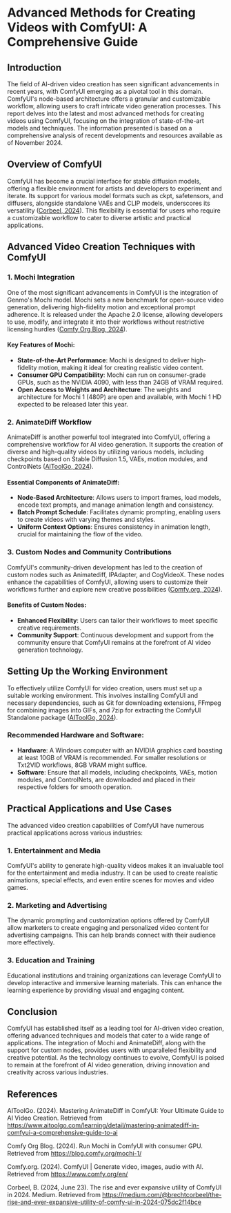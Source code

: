 # Advanced Methods for Creating Videos with ComfyUI: A Comprehensive Guide

## Introduction

The field of AI-driven video creation has seen significant advancements in recent years, with ComfyUI emerging as a pivotal tool in this domain. ComfyUI's node-based architecture offers a granular and customizable workflow, allowing users to craft intricate video generation processes. This report delves into the latest and most advanced methods for creating videos using ComfyUI, focusing on the integration of state-of-the-art models and techniques. The information presented is based on a comprehensive analysis of recent developments and resources available as of November 2024.

## Overview of ComfyUI

ComfyUI has become a crucial interface for stable diffusion models, offering a flexible environment for artists and developers to experiment and iterate. Its support for various model formats such as ckpt, safetensors, and diffusers, alongside standalone VAEs and CLIP models, underscores its versatility ([Corbeel, 2024](https://medium.com/@brechtcorbeel/the-rise-and-ever-expansive-utility-of-comfy-ui-in-2024-075dc2f14bce)). This flexibility is essential for users who require a customizable workflow to cater to diverse artistic and practical applications.

## Advanced Video Creation Techniques with ComfyUI

### 1. Mochi Integration

One of the most significant advancements in ComfyUI is the integration of Genmo's Mochi model. Mochi sets a new benchmark for open-source video generation, delivering high-fidelity motion and exceptional prompt adherence. It is released under the Apache 2.0 license, allowing developers to use, modify, and integrate it into their workflows without restrictive licensing hurdles ([Comfy Org Blog, 2024](https://blog.comfy.org/mochi-1/)).

#### Key Features of Mochi:
- **State-of-the-Art Performance**: Mochi is designed to deliver high-fidelity motion, making it ideal for creating realistic video content.
- **Consumer GPU Compatibility**: Mochi can run on consumer-grade GPUs, such as the NVIDIA 4090, with less than 24GB of VRAM required.
- **Open Access to Weights and Architecture**: The weights and architecture for Mochi 1 (480P) are open and available, with Mochi 1 HD expected to be released later this year.

### 2. AnimateDiff Workflow

AnimateDiff is another powerful tool integrated into ComfyUI, offering a comprehensive workflow for AI video generation. It supports the creation of diverse and high-quality videos by utilizing various models, including checkpoints based on Stable Diffusion 1.5, VAEs, motion modules, and ControlNets ([AIToolGo, 2024](https://www.aitoolgo.com/learning/detail/mastering-animatediff-in-comfyui-a-comprehensive-guide-to-ai)).

#### Essential Components of AnimateDiff:
- **Node-Based Architecture**: Allows users to import frames, load models, encode text prompts, and manage animation length and consistency.
- **Batch Prompt Schedule**: Facilitates dynamic prompting, enabling users to create videos with varying themes and styles.
- **Uniform Context Options**: Ensures consistency in animation length, crucial for maintaining the flow of the video.

### 3. Custom Nodes and Community Contributions

ComfyUI's community-driven development has led to the creation of custom nodes such as Animatediff, IPAdapter, and CogVideoX. These nodes enhance the capabilities of ComfyUI, allowing users to customize their workflows further and explore new creative possibilities ([Comfy.org, 2024](https://www.comfy.org/en/)).

#### Benefits of Custom Nodes:
- **Enhanced Flexibility**: Users can tailor their workflows to meet specific creative requirements.
- **Community Support**: Continuous development and support from the community ensure that ComfyUI remains at the forefront of AI video generation technology.

## Setting Up the Working Environment

To effectively utilize ComfyUI for video creation, users must set up a suitable working environment. This involves installing ComfyUI and necessary dependencies, such as Git for downloading extensions, FFmpeg for combining images into GIFs, and 7zip for extracting the ComfyUI Standalone package ([AIToolGo, 2024](https://www.aitoolgo.com/learning/detail/mastering-animatediff-in-comfyui-a-comprehensive-guide-to-ai)).

### Recommended Hardware and Software:
- **Hardware**: A Windows computer with an NVIDIA graphics card boasting at least 10GB of VRAM is recommended. For smaller resolutions or Txt2VID workflows, 8GB VRAM might suffice.
- **Software**: Ensure that all models, including checkpoints, VAEs, motion modules, and ControlNets, are downloaded and placed in their respective folders for smooth operation.

## Practical Applications and Use Cases

The advanced video creation capabilities of ComfyUI have numerous practical applications across various industries:

### 1. Entertainment and Media

ComfyUI's ability to generate high-quality videos makes it an invaluable tool for the entertainment and media industry. It can be used to create realistic animations, special effects, and even entire scenes for movies and video games.

### 2. Marketing and Advertising

The dynamic prompting and customization options offered by ComfyUI allow marketers to create engaging and personalized video content for advertising campaigns. This can help brands connect with their audience more effectively.

### 3. Education and Training

Educational institutions and training organizations can leverage ComfyUI to develop interactive and immersive learning materials. This can enhance the learning experience by providing visual and engaging content.

## Conclusion

ComfyUI has established itself as a leading tool for AI-driven video creation, offering advanced techniques and models that cater to a wide range of applications. The integration of Mochi and AnimateDiff, along with the support for custom nodes, provides users with unparalleled flexibility and creative potential. As the technology continues to evolve, ComfyUI is poised to remain at the forefront of AI video generation, driving innovation and creativity across various industries.

## References

AIToolGo. (2024). Mastering AnimateDiff in ComfyUI: Your Ultimate Guide to AI Video Creation. Retrieved from https://www.aitoolgo.com/learning/detail/mastering-animatediff-in-comfyui-a-comprehensive-guide-to-ai

Comfy Org Blog. (2024). Run Mochi in ComfyUI with consumer GPU. Retrieved from https://blog.comfy.org/mochi-1/

Comfy.org. (2024). ComfyUI | Generate video, images, audio with AI. Retrieved from https://www.comfy.org/en/

Corbeel, B. (2024, June 23). The rise and ever expansive utility of ComfyUI in 2024. Medium. Retrieved from https://medium.com/@brechtcorbeel/the-rise-and-ever-expansive-utility-of-comfy-ui-in-2024-075dc2f14bce
